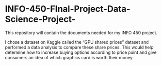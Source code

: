 # INFO-450-FInal-Project-Data-Science-Project-
This repository will contain the documents needed for my INFO 450 project. 

I chose a dataset on Kaggle called the “GPU shared prices” dataset and performed a data analysis to compare these share prices. This would help determine how to increase buying options according to price point and give consumers an idea of which graphics card is worth their money
